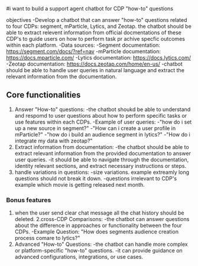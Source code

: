 #i want to build a support agent chatbot for CDP "how-to" questions
 
 objectives 
  -Develop a chatbot that can answer "how-to" questions related to four CDPs: segment, mParticle, Lytics, and Zeotap. the chatbot should be able to extract relevent information from official docmentations of these CDP's to guide users on how to perform task pr achive specfic outcomes within each platform.
    -Data sources:
      -Segment documentation: https://segment.com/docs/?ref=nav
      -mParticle documentation: https://docs.mparticle.com/
      -Lytics documentation: https://docs.lytics.com/
      -Zeotap documentation: https://docs.zeotap.com/home/en-us/
    -chatbot should be able to handle user queries in natural language and extract the relevant information from the documentation.
    
## Core functionalities
 1. Answer "How-to" questions:
    -the chatbot shoukd be able to understand and respomd to user questions about how to perform specific tasks or use features within each CDPs.
    -Example of user queries:
      -"how do i set up a new source in segment?"
      -"How can i create a user profile in mParticle?"
      -"how do i build an audience segment in lytics?"
      -"How do i integrate my data with zeotap?"
 2. Extract information from documentation:
      -the chatbot should be able to extract relevant information from the provided documentation to answer user queries.
      -it should be able to navigate through the documentation, identity relevant sections, and extract necessary instructions or steps.
 3. handle variations in questions:
      -size variations. example extreamly long questions should not break it down.
      -questions irrelevant to CDP's example which movie is getting released next month.
 
### Bonus features
 1. when the user send clear chat message all the chat history should be deleted.
 2.cross-CDP Comparisons:
     -the chatbot can answer questions about the difference in approaches or functionality between the four CDPs.
     -Example Question: "How does segments audience creation process comare to lytics?"
3. Advanced "How-to" Questions:
     -the chatbot can handle more complex or platform-specific "how-to" questions.
     -it can provide guidance on advanced configurations, integrations, or use cases.

